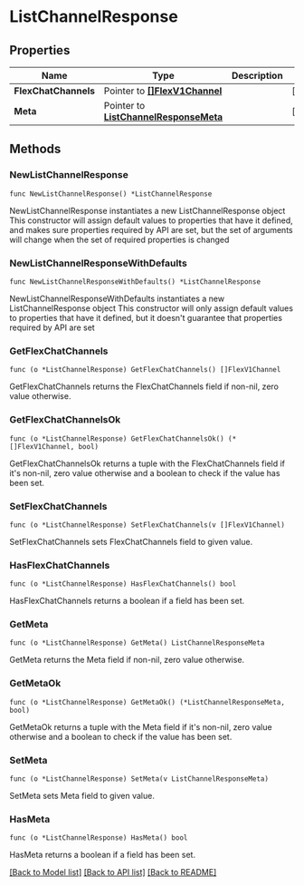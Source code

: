 # ListChannelResponse

## Properties

Name | Type | Description | Notes
------------ | ------------- | ------------- | -------------
**FlexChatChannels** | Pointer to [**[]FlexV1Channel**](FlexV1Channel.md) |  | [optional] 
**Meta** | Pointer to [**ListChannelResponseMeta**](ListChannelResponse_meta.md) |  | [optional] 

## Methods

### NewListChannelResponse

`func NewListChannelResponse() *ListChannelResponse`

NewListChannelResponse instantiates a new ListChannelResponse object
This constructor will assign default values to properties that have it defined,
and makes sure properties required by API are set, but the set of arguments
will change when the set of required properties is changed

### NewListChannelResponseWithDefaults

`func NewListChannelResponseWithDefaults() *ListChannelResponse`

NewListChannelResponseWithDefaults instantiates a new ListChannelResponse object
This constructor will only assign default values to properties that have it defined,
but it doesn't guarantee that properties required by API are set

### GetFlexChatChannels

`func (o *ListChannelResponse) GetFlexChatChannels() []FlexV1Channel`

GetFlexChatChannels returns the FlexChatChannels field if non-nil, zero value otherwise.

### GetFlexChatChannelsOk

`func (o *ListChannelResponse) GetFlexChatChannelsOk() (*[]FlexV1Channel, bool)`

GetFlexChatChannelsOk returns a tuple with the FlexChatChannels field if it's non-nil, zero value otherwise
and a boolean to check if the value has been set.

### SetFlexChatChannels

`func (o *ListChannelResponse) SetFlexChatChannels(v []FlexV1Channel)`

SetFlexChatChannels sets FlexChatChannels field to given value.

### HasFlexChatChannels

`func (o *ListChannelResponse) HasFlexChatChannels() bool`

HasFlexChatChannels returns a boolean if a field has been set.

### GetMeta

`func (o *ListChannelResponse) GetMeta() ListChannelResponseMeta`

GetMeta returns the Meta field if non-nil, zero value otherwise.

### GetMetaOk

`func (o *ListChannelResponse) GetMetaOk() (*ListChannelResponseMeta, bool)`

GetMetaOk returns a tuple with the Meta field if it's non-nil, zero value otherwise
and a boolean to check if the value has been set.

### SetMeta

`func (o *ListChannelResponse) SetMeta(v ListChannelResponseMeta)`

SetMeta sets Meta field to given value.

### HasMeta

`func (o *ListChannelResponse) HasMeta() bool`

HasMeta returns a boolean if a field has been set.


[[Back to Model list]](../README.md#documentation-for-models) [[Back to API list]](../README.md#documentation-for-api-endpoints) [[Back to README]](../README.md)


